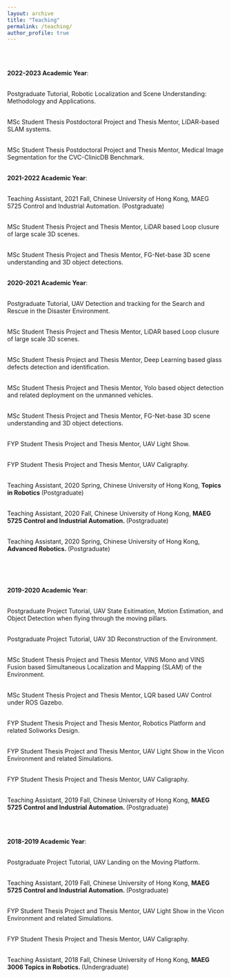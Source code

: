 ```yaml
---
layout: archive
title: "Teaching"
permalink: /teaching/
author_profile: true
---
```


<br /> <br />
<!-- NTU  NTU -->

**2022-2023 Academic Year**: <br /> <br />
  
Postgraduate Tutorial, Robotic Localization and Scene Understanding: Methodology and Applications. <br /> <br />

MSc Student Thesis Postdoctoral Project and Thesis Mentor, LiDAR-based SLAM systems. <br /> <br />

MSc Student Thesis Postdoctoral Project and Thesis Mentor, Medical Image Segmentation for the CVC-ClinicDB Benchmark. <br /> <br />


**2021-2022 Academic Year**: <br /> <br />

Teaching Assistant, 2021 Fall, Chinese University of Hong Kong, MAEG 5725 Control and Industrial Automation. (Postgraduate) <br /> <br />

MSc Student Thesis Project and Thesis Mentor, LiDAR based Loop clusure of large scale 3D scenes. <br /> <br />

MSc Student Thesis Project and Thesis Mentor, FG-Net-base 3D scene understanding and 3D object detections. <br /> <br />



**2020-2021 Academic Year**: <br /> <br />

Postgraduate Tutorial, UAV Detection and tracking for the Search and Rescue in the Disaster Environment. <br /> <br />
  
MSc Student Thesis Project and Thesis Mentor, LiDAR based Loop clusure of large scale 3D scenes. <br /> <br />
  
MSc Student Thesis Project and Thesis Mentor, Deep Learning based glass defects detection and identification. <br /> <br />
  
MSc Student Thesis Project and Thesis Mentor, Yolo based object detection and related deployment on the unmanned vehicles. <br /> <br />
  
MSc Student Thesis Project and Thesis Mentor, FG-Net-base 3D scene understanding and 3D object detections. <br /> <br />

FYP Student Thesis Project and Thesis Mentor, UAV Light Show. <br /> <br />
  
FYP Student Thesis Project and Thesis Mentor, UAV Caligraphy. <br /> <br />
  
Teaching Assistant, 2020 Spring, Chinese University of Hong Kong, <b>Topics in Robotics </b> (Postgraduate) <br /> <br />
  
Teaching Assistant, 2020 Fall, Chinese University of Hong Kong, <b>MAEG 5725 Control and Industrial Automation. </b> (Postgraduate) <br /> <br />

Teaching Assistant, 2020 Spring, Chinese University of Hong Kong, <b> Advanced Robotics. </b> (Postgraduate) <br /> <br />

<br /> <br />

**2019-2020 Academic Year**: <br /> <br />
  
Postgraduate Project Tutorial, UAV State Esitimation, Motion Estimation, and Object Detection when flying through the moving pillars. <br /> <br />
  
Postgraduate Project Tutorial, UAV 3D Reconstruction of the Environment. <br /> <br />
  
MSc Student Thesis Project and Thesis Mentor, VINS Mono and VINS Fusion based Simultaneous Localization and Mapping (SLAM) of the Environment. <br /> <br />
  
MSc Student Thesis Project and Thesis Mentor, LQR based UAV Control under ROS Gazebo. <br /> <br /> 
  
FYP Student Thesis Project and Thesis Mentor, Robotics Platform and related Soliworks Design. <br /> <br /> 
  
FYP Student Thesis Project and Thesis Mentor, UAV Light Show in the Vicon Environment and related Simulations. <br /> <br />
  
FYP Student Thesis Project and Thesis Mentor, UAV Caligraphy. <br /> <br />
  
Teaching Assistant, 2019 Fall, Chinese University of Hong Kong, <b> MAEG 5725 Control and Industrial Automation. </b> (Postgraduate) <br /> <br />
  
<br>

**2018-2019 Academic Year**: <br /> <br />

Postgraduate Project Tutorial, UAV Landing on the Moving Platform. <br /> <br />
  
Teaching Assistant, 2019 Fall, Chinese University of Hong Kong, <b>MAEG 5725 Control and Industrial Automation. </b> (Postgraduate) <br /> <br />
  
FYP Student Thesis Project and Thesis Mentor, UAV Light Show in the Vicon Environment and related Simulations. <br /> <br />
  
FYP Student Thesis Project and Thesis Mentor, UAV Caligraphy. <br /> <br />
  
Teaching Assistant, 2018 Fall, Chinese University of Hong Kong, <b> MAEG 3006 Topics in Robotics. </b> (Undergraduate) <br /> <br />
